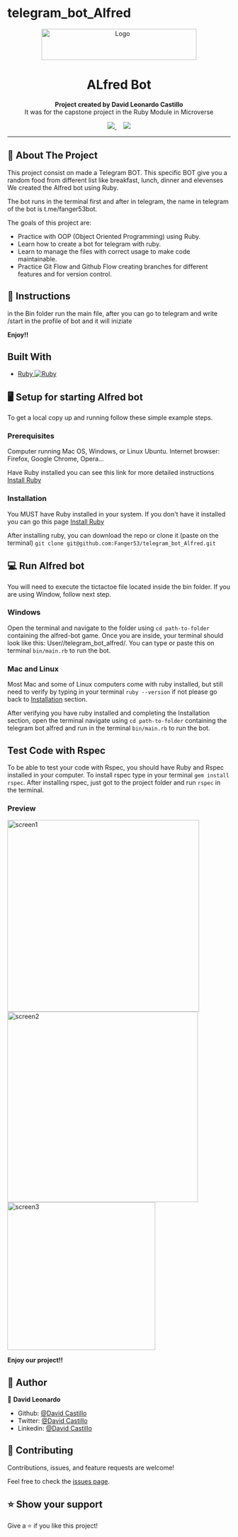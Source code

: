 # telegram_bot_Alfred
<p align="center">
  <a href="https://github.com/Fanger53/telegram_bot_Alfred">
    <img src="https://res.cloudinary.com/growsurf-prod/image/upload/v1582211139/production/gnysw2objzekbagrqiax.png" alt="Logo" width="350" height="70">
  </a>
</p>

<h1 align="center">ALfred Bot</h1>

<p align="center">
  <strong>Project created by  David Leonardo Castillo</strong>
  <br>
  It was for the capstone project in the Ruby Module in Microverse
</p>

<p align="center">
  <a href="https://github.com/Fanger53/telegram_bot_Alfred/issues">
    <img src="https://img.shields.io/badge/REPORT%20A%20BUG-purple?style=for-the-badge">
  </a>
   ‎ ‎ ‎ ‎
  <a href="https://github.com/Fanger53/telegram_bot_Alfred/issues">
    <img src="https://img.shields.io/badge/Request%20a%20feature-purple?style=for-the-badge">
  </a>
</p>


<hr>

## 📐 About The Project
This project consist on made a Telegram BOT. This specific BOT give you a random food from different list like breakfast, lunch, dinner and elevenses
We created the Alfred bot using Ruby.

The bot  runs in the terminal first and after in telegram, the name in telegram of the bot is t.me/fanger53bot.

The goals of this project are:

- Practice with OOP (Object Oriented Programming) using Ruby.
- Learn how to create a bot for telegram  with ruby.
- Learn to manage the files with correct usage to make code maintainable.
- Practice Git Flow and Github Flow creating branches for different features and for version control.


## 📝 Instructions

in the Bin folder run the main file, after you can go to telegram and write /start in the profile of bot and it will iniziate

**Enjoy!!**

## Built With

- [Ruby ![Ruby](https://cdn.emojidex.com/emoji/px16/Ruby.png)](https://www.ruby-lang.org/en/)


## 🖥️ Setup for starting Alfred bot

To get a local copy up and running follow these simple example steps.

### Prerequisites
Computer running Mac OS, Windows, or Linux Ubuntu.
Internet browser: Firefox, Google Chrome, Opera...

Have Ruby installed you can see this link for more detailed instructions [Install Ruby](https://www.theodinproject.com/courses/web-development-101/lessons/installing-ruby)

### Installation

You MUST have Ruby installed in your system. If you don't have it installed you can go this page [Install Ruby](https://www.theodinproject.com/courses/web-development-101/lessons/installing-ruby)

After installing ruby, you can download the repo or clone it (paste on the terminal) `git clone git@github.com:Fanger53/telegram_bot_Alfred.git`

## 💻 Run Alfred bot
You will need to execute the tictactoe file located inside the bin folder. If you are using Window, follow next step.

### Windows

Open the terminal and navigate to the folder using `cd path-to-folder` containing the alfred-bot game. Once you are inside, your terminal should look like this: User/<folder>/telegram_bot_alfred/. You can type or paste this on terminal `bin/main.rb` to run the bot.

### Mac and Linux

Most Mac and some of Linux computers come with ruby installed, but still need to verify by typing in your terminal `ruby --version` if not please go back to [Installation](#installation) section.

After verifying you have ruby installed and completing the Installation section, open the terminal navigate using `cd path-to-folder` containing the telegram bot alfred and run in the terminal `bin/main.rb` to run the bot.

## Test Code with Rspec

To be able to test your code with Rspec, you should have Ruby and Rspec installed in your computer. To install rspec type in your terminal `gem install rspec`. After installing rspec, just got to the project folder and run `rspec` in the terminal.

###  Preview
<img width="433" alt="screen1" src="https://user-images.githubusercontent.com/31552010/98128090-76f23300-1e85-11eb-91c9-fd146ea1ba29.png">
<img width="430" alt="screen2" src="https://user-images.githubusercontent.com/31552010/98128167-925d3e00-1e85-11eb-8d4c-5ff7feb27f16.png">
<img width="334" alt="screen3" src="https://user-images.githubusercontent.com/31552010/98128224-a3a64a80-1e85-11eb-97e1-c595542ce6ee.png">


**Enjoy our project!!**

## 👥 Author


👤 **David Leonardo**

- Github: [@David Castillo](https://github.com/Fanger53)
- Twitter: [@David Castillo](https://twitter.com/DavidLe97005129)
- Linkedin: [@David Castillo](https://www.linkedin.com/in/david-castillo-61ba10b8/)


## 🤝 Contributing

Contributions, issues, and feature requests are welcome!

Feel free to check the [issues page](https://github.com/jcy2704/oop_ruby/issues).

## ⭐ Show your support

Give a ⭐️ if you like this project!
